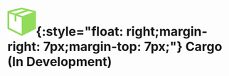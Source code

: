 # ![cargo](https://github.com/maitray16/Cargo/blob/master/services/cargo_ui/public/package-64.png){:style="float: right;margin-right: 7px;margin-top: 7px;"} Cargo (In Development)
